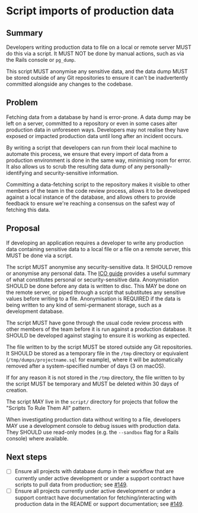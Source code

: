 # Script imports of production data

## Summary

Developers writing production data to file on a local or remote server MUST do
this via a script. It MUST NOT be done by manual actions, such as via the Rails
console or `pg_dump`.

This script MUST anonymise any sensitive data, and the data dump MUST be stored
outside of any Git repositories to ensure it can't be inadvertently committed
alongside any changes to the codebase.

## Problem

Fetching data from a database by hand is error-prone. A data dump may be left on
a server, committed to a repository or even in some cases alter production data
in unforeseen ways. Developers may not realise they have exposed or impacted
production data until long after an incident occurs.

By writing a script that developers can run from their local machine to automate
this process, we ensure that every import of data from a production environment
is done in the same way, minimising room for error. It also allows us to scrub
the resulting data dump of any personally-identifying and security-sensitive
information.

Committing a data-fetching script to the repository makes it visible to other
members of the team in the code review process, allows it to be developed
against a local instance of the database, and allows others to provide feedback
to ensure we're reaching a consensus on the safest way of fetching this data.

## Proposal

If developing an application requires a developer to write any production data
containing sensitive data to a local file or a file on a remote server, this
MUST be done via a script.

The script MUST anonymise any security-sensitive data. It SHOULD remove or
anonymise any personal data. The
[ICO guide](https://ico.org.uk/for-organisations/guide-to-data-protection/guide-to-the-general-data-protection-regulation-gdpr/key-definitions/what-is-personal-data/#1)
provides a useful summary of what constitutes personal or security-sensitive
data. Anonymisation SHOULD be done before any data is written to disc. This MAY
be done on the remote server, or piped through a script that substitutes any
sensitive values before writing to a file. Anonymisation is REQUIRED if the data
is being written to any kind of semi-permanent storage, such as a development
database.

The script MUST have gone through the usual code review process with other
members of the team before it is run against a production database. It SHOULD be
developed against staging to ensure it is working as expected.

The file written to by the script MUST be stored outside any Git repositories.
It SHOULD be stored as a temporary file in the `/tmp` directory or equivalent
(`/tmp/dumps/projectname.sql` for example), where it will be automatically
removed after a system-specified number of days (3 on macOS).

If for any reason it is not stored in the `/tmp` directory, the file written to
by the script MUST be temporary and MUST be deleted within 30 days of creation.

The script MAY live in the `script/` directory for projects that follow the
"Scripts To Rule Them All" pattern.

When investigating production data without writing to a file, developers MAY use
a development console to debug issues with production data. They SHOULD use
read-only modes (e.g. the `--sandbox` flag for a Rails console) where available.

## Next steps

- [ ] Ensure all projects with database dump in their workflow that are
      currently under active development or under a support contract have
      scripts to pull data from production; see
      [#149](https://github.com/dxw/tech-team-rfcs/issues/149).
- [ ] Ensure all projects currently under active development or under a support
      contract have documentation for fetching/interacting with production data
      in the README or support documentation; see
      [#149](https://github.com/dxw/tech-team-rfcs/issues/149).
